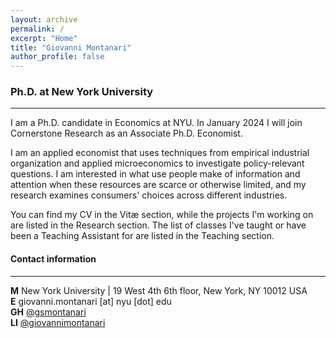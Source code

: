 ```yaml
---
layout: archive
permalink: /
excerpt: "Home"
title: "Giovanni Montanari"
author_profile: false
---
```


### Ph.D. at New York University

---
I am a Ph.D. candidate in Economics at NYU. In January 2024 I will join Cornerstone Research as an Associate Ph.D. Economist.  

I am an applied economist that uses techniques from empirical industrial organization and applied microeconomics to investigate policy-relevant questions. I am interested in  what use people make of information and attention when these resources are scarce or otherwise limited, and my research examines consumers' choices across different industries.

You can find my CV in the Vitæ section, while the projects I'm working on are listed in the Research section. The list of classes I've taught or have been a Teaching Assistant for are listed in the Teaching section.

#### Contact information

---
**M** New York University | 19 West 4th 6th floor, New York, NY 10012 USA  
**E** giovanni.montanari [at] nyu [dot] edu  
**GH** [@gsmontanari](https://github.com/gsmontanari)  
**LI** [@giovannimontanari](https://www.linkedin.com/in/giovannimontanari/)
